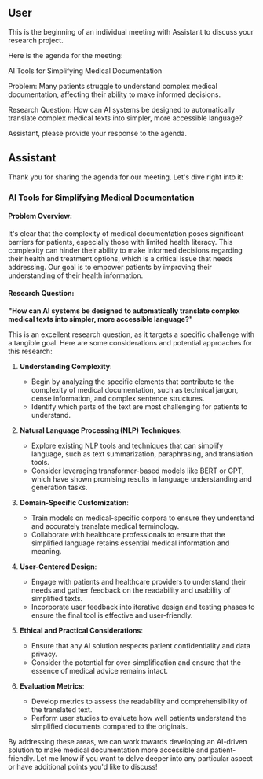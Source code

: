 ## User

This is the beginning of an individual meeting with Assistant to discuss your research project.

Here is the agenda for the meeting:

AI Tools for Simplifying Medical Documentation

Problem: Many patients struggle to understand complex medical documentation, affecting their ability to make informed decisions.

Research Question: How can AI systems be designed to automatically translate complex medical texts into simpler, more accessible language?

Assistant, please provide your response to the agenda.

## Assistant

Thank you for sharing the agenda for our meeting. Let's dive right into it:

### AI Tools for Simplifying Medical Documentation

#### Problem Overview:
It's clear that the complexity of medical documentation poses significant barriers for patients, especially those with limited health literacy. This complexity can hinder their ability to make informed decisions regarding their health and treatment options, which is a critical issue that needs addressing. Our goal is to empower patients by improving their understanding of their health information.

#### Research Question:
**"How can AI systems be designed to automatically translate complex medical texts into simpler, more accessible language?"**

This is an excellent research question, as it targets a specific challenge with a tangible goal. Here are some considerations and potential approaches for this research:

1. **Understanding Complexity**:
   - Begin by analyzing the specific elements that contribute to the complexity of medical documentation, such as technical jargon, dense information, and complex sentence structures.
   - Identify which parts of the text are most challenging for patients to understand.

2. **Natural Language Processing (NLP) Techniques**:
   - Explore existing NLP tools and techniques that can simplify language, such as text summarization, paraphrasing, and translation tools.
   - Consider leveraging transformer-based models like BERT or GPT, which have shown promising results in language understanding and generation tasks.

3. **Domain-Specific Customization**:
   - Train models on medical-specific corpora to ensure they understand and accurately translate medical terminology.
   - Collaborate with healthcare professionals to ensure that the simplified language retains essential medical information and meaning.

4. **User-Centered Design**:
   - Engage with patients and healthcare providers to understand their needs and gather feedback on the readability and usability of simplified texts.
   - Incorporate user feedback into iterative design and testing phases to ensure the final tool is effective and user-friendly.

5. **Ethical and Practical Considerations**:
   - Ensure that any AI solution respects patient confidentiality and data privacy.
   - Consider the potential for over-simplification and ensure that the essence of medical advice remains intact.

6. **Evaluation Metrics**:
   - Develop metrics to assess the readability and comprehensibility of the translated text.
   - Perform user studies to evaluate how well patients understand the simplified documents compared to the originals.

By addressing these areas, we can work towards developing an AI-driven solution to make medical documentation more accessible and patient-friendly. Let me know if you want to delve deeper into any particular aspect or have additional points you'd like to discuss!

